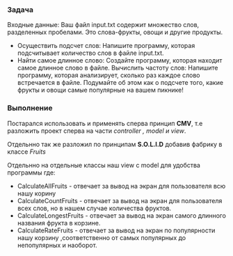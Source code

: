 ### Задача

Входные данные:
Ваш файл input.txt содержит множество слов, разделенных пробелами. Это слова-фрукты, овощи и другие продукты.
+ Осуществить подсчет слов: Напишите программу, которая подсчитывает количество слов в файле input.txt.
+ Найти самое длинное слово: Создайте программу, которая находит самое длинное слово в файле.
Вычислить частоту слов: Напишите программу, которая анализирует, сколько раз каждое слово встречается в файле. Подумайте об этом как о подсчете того, какие фрукты и овощи самые популярные на вашем пикнике!



### Выполнение

Постарался использовать и применять сперва принцип **CMV**, т.е разложить проект сперва на части _controller , model и view_. 

Отдельнно так же разложил по принципам **S.O.L.I.D** добавив  фабрику в классе _Fruits_ 

Отдельнно на отдельные классы наш view с model для удобства программы где: 
+ CalculateAllFruits - отвечает за вывод на экран для пользователя всю нашу корину
+ CalculateCountFruits - отвечает за вывод на экран для пользователя всех слов, но в нашем случае количества фруктов.
+ CalculateLongestFruits - отвечает за вывод на экран самого длинного названия фрукта в корзине.
+ CalculateRateFruits - отвечает за вывод на экран по популярности нашу корзину ,соответственно от самых популярных до непопулярных и наоборот. 